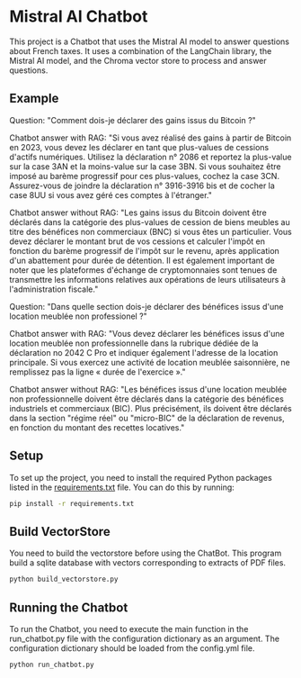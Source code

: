 # Mistral AI Chatbot

This project is a Chatbot that uses the Mistral AI model to answer questions about French taxes. It uses a combination of the LangChain library, the Mistral AI model, and the Chroma vector store to process and answer questions.

## Example

Question: "Comment dois-je déclarer des gains issus du Bitcoin ?"

Chatbot answer with RAG: "Si vous avez réalisé des gains à partir de Bitcoin en 2023, vous devez les déclarer en tant que plus-values de cessions d'actifs numériques. Utilisez la déclaration n° 2086 et reportez la plus-value sur la case 3AN et la moins-value sur la case 3BN. Si vous souhaitez être imposé au barème progressif pour ces plus-values, cochez la case 3CN. Assurez-vous de joindre la déclaration n° 3916-3916 bis et de cocher la case 8UU si vous avez géré ces comptes à l'étranger."

Chatbot answer without RAG: "Les gains issus du Bitcoin doivent être déclarés dans la catégorie des plus-values de cession de biens meubles au titre des bénéfices non commerciaux (BNC) si vous êtes un particulier. Vous devez déclarer le montant brut de vos cessions et calculer l'impôt en fonction du barème progressif de l'impôt sur le revenu, après application d'un abattement pour durée de détention. Il est également important de noter que les plateformes d'échange de cryptomonnaies sont tenues de transmettre les informations relatives aux opérations de leurs utilisateurs à l'administration fiscale."


Question: "Dans quelle section dois-je déclarer des bénéfices issus d'une location meublée non professionel ?"

Chatbot answer with RAG: "Vous devez déclarer les bénéfices issus d'une location meublée non professionnelle dans la rubrique dédiée de la déclaration no 2042 C Pro et indiquer également l'adresse de la location principale. Si vous exercez une activité de location meublée saisonnière, ne remplissez pas la ligne « durée de l'exercice »."

Chatbot answer without RAG: "Les bénéfices issus d'une location meublée non professionnelle doivent être déclarés dans la catégorie des bénéfices industriels et commerciaux (BIC). Plus précisément, ils doivent être déclarés dans la section "régime réel" ou "micro-BIC" de la déclaration de revenus, en fonction du montant des recettes locatives."


## Setup

To set up the project, you need to install the required Python packages listed in the [requirements.txt](requirements.txt) file. You can do this by running:

```sh
pip install -r requirements.txt
```

## Build VectorStore
You need to build the vectorstore before using the ChatBot. This program build a sqlite database with 
vectors corresponding to extracts of PDF files.


```sh
python build_vectorstore.py
```


## Running the Chatbot
To run the Chatbot, you need to execute the main function in the run_chatbot.py file with the configuration dictionary as an argument. The configuration dictionary should be loaded from the config.yml file.


```sh
python run_chatbot.py
```
